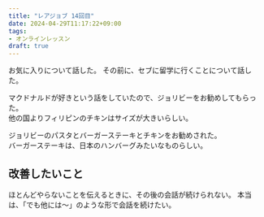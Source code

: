 ```yaml
---
title: "レアジョブ 14回目"
date: 2024-04-29T11:17:22+09:00
tags:
- オンラインレッスン
draft: true
---
```


お気に入りについて話した。
その前に、セブに留学に行くことについて話した。

マクドナルドが好きという話をしていたので、ジョリビーをお勧めしてもらった。  
他の国よりフィリピンのチキンはサイズが大きいらしい。

ジョリビーのパスタとバーガーステーキとチキンをお勧めされた。  
バーガーステーキは、日本のハンバーグみたいなものらしい。


## 改善したいこと

ほとんどやらないことを伝えるときに、その後の会話が続けられない。
本当は、「でも他には〜」のような形で会話を続けたい。